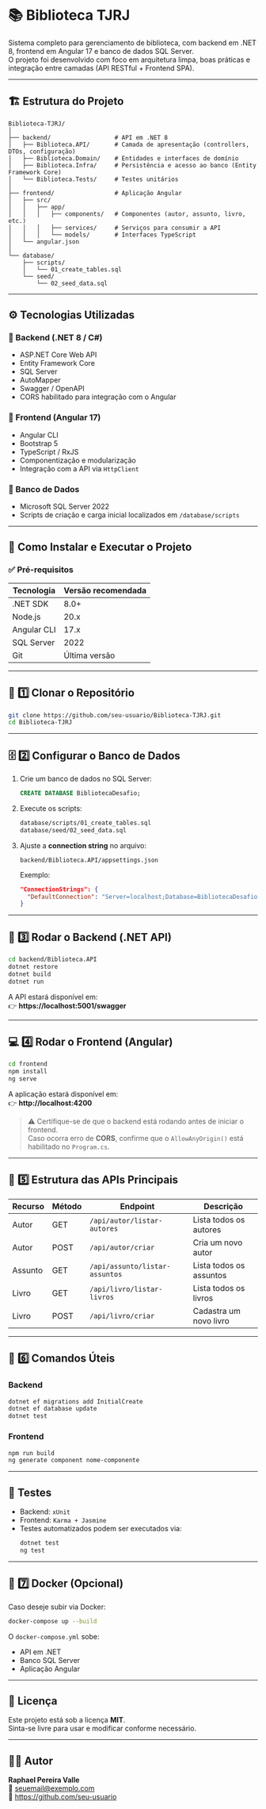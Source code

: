 # 📚 Biblioteca TJRJ

Sistema completo para gerenciamento de biblioteca, com backend em .NET 8, frontend em Angular 17 e banco de dados SQL Server.  
O projeto foi desenvolvido com foco em arquitetura limpa, boas práticas e integração entre camadas (API RESTful + Frontend SPA).

---

## 🏗️ Estrutura do Projeto

```
Biblioteca-TJRJ/
│
├── backend/                  # API em .NET 8
│   ├── Biblioteca.API/       # Camada de apresentação (controllers, DTOs, configuração)
│   ├── Biblioteca.Domain/    # Entidades e interfaces de domínio
│   ├── Biblioteca.Infra/     # Persistência e acesso ao banco (Entity Framework Core)
│   └── Biblioteca.Tests/     # Testes unitários
│
├── frontend/                 # Aplicação Angular
│   ├── src/
│   │   ├── app/
│   │   │   ├── components/   # Componentes (autor, assunto, livro, etc.)
│   │   │   ├── services/     # Serviços para consumir a API
│   │   │   └── models/       # Interfaces TypeScript
│   └── angular.json
│
└── database/
    ├── scripts/
    │   └── 01_create_tables.sql
    └── seed/
        └── 02_seed_data.sql
```

---

## ⚙️ Tecnologias Utilizadas

### 🔹 Backend (.NET 8 / C#)
- ASP.NET Core Web API
- Entity Framework Core
- SQL Server
- AutoMapper
- Swagger / OpenAPI
- CORS habilitado para integração com o Angular

### 🔹 Frontend (Angular 17)
- Angular CLI
- Bootstrap 5
- TypeScript / RxJS
- Componentização e modularização
- Integração com a API via `HttpClient`

### 🔹 Banco de Dados
- Microsoft SQL Server 2022
- Scripts de criação e carga inicial localizados em `/database/scripts`

---

## 🚀 Como Instalar e Executar o Projeto

### ✅ Pré-requisitos

| Tecnologia | Versão recomendada |
|-------------|-------------------|
| .NET SDK | 8.0+ |
| Node.js | 20.x |
| Angular CLI | 17.x |
| SQL Server | 2022 |
| Git | Última versão |

---

## 🧩 1️⃣ Clonar o Repositório

```bash
git clone https://github.com/seu-usuario/Biblioteca-TJRJ.git
cd Biblioteca-TJRJ
```

---

## 🗄️ 2️⃣ Configurar o Banco de Dados

1. Crie um banco de dados no SQL Server:
   ```sql
   CREATE DATABASE BibliotecaDesafio;
   ```

2. Execute os scripts:
   ```bash
   database/scripts/01_create_tables.sql
   database/seed/02_seed_data.sql
   ```

3. Ajuste a **connection string** no arquivo:

   ```
   backend/Biblioteca.API/appsettings.json
   ```

   Exemplo:
   ```json
   "ConnectionStrings": {
     "DefaultConnection": "Server=localhost;Database=BibliotecaDesafio;User Id=usuario_biblioteca;Password=SenhaForte@2025!;Encrypt=False;"
   }
   ```

---

## 🧠 3️⃣ Rodar o Backend (.NET API)

```bash
cd backend/Biblioteca.API
dotnet restore
dotnet build
dotnet run
```

A API estará disponível em:  
👉 **https://localhost:5001/swagger**

---

## 💻 4️⃣ Rodar o Frontend (Angular)

```bash
cd frontend
npm install
ng serve
```

A aplicação estará disponível em:  
👉 **http://localhost:4200**

> ⚠️ Certifique-se de que o backend está rodando antes de iniciar o frontend.  
> Caso ocorra erro de **CORS**, confirme que o `AllowAnyOrigin()` está habilitado no `Program.cs`.

---

## 🧩 5️⃣ Estrutura das APIs Principais

| Recurso | Método | Endpoint | Descrição |
|----------|---------|-----------|------------|
| Autor | GET | `/api/autor/listar-autores` | Lista todos os autores |
| Autor | POST | `/api/autor/criar` | Cria um novo autor |
| Assunto | GET | `/api/assunto/listar-assuntos` | Lista todos os assuntos |
| Livro | GET | `/api/livro/listar-livros` | Lista todos os livros |
| Livro | POST | `/api/livro/criar` | Cadastra um novo livro |

---

## 🧰 6️⃣ Comandos Úteis

### Backend
```bash
dotnet ef migrations add InitialCreate
dotnet ef database update
dotnet test
```

### Frontend
```bash
npm run build
ng generate component nome-componente
```

---

## 🧪 Testes

- Backend: `xUnit`
- Frontend: `Karma + Jasmine`
- Testes automatizados podem ser executados via:
  ```bash
  dotnet test
  ng test
  ```

---

## 🧱 7️⃣ Docker (Opcional)

Caso deseje subir via Docker:

```bash
docker-compose up --build
```

O `docker-compose.yml` sobe:
- API em .NET
- Banco SQL Server
- Aplicação Angular

---

## 📄 Licença

Este projeto está sob a licença **MIT**.  
Sinta-se livre para usar e modificar conforme necessário.

---

## 👨‍💻 Autor

**Raphael Pereira Valle**  
📧 seuemail@exemplo.com  
🔗 https://github.com/seu-usuario

